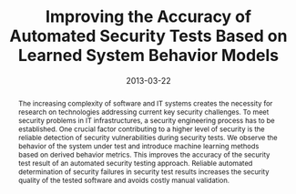 ---
abstract: The increasing complexity of software and IT systems creates the necessity
  for research on technologies addressing current key security challenges. To meet
  security problems in IT infrastructures, a security engineering process has to be
  established. One crucial factor contributing to a higher level of security is the
  reliable detection of security vulnerabilities during security tests. We observe
  the behavior of the system under test and introduce machine learning methods based
  on derived behavior metrics. This improves the accuracy of the security test result
  of an automated security testing approach. Reliable automated determination of security
  failures in security test results increases the security quality of the tested software
  and avoids costly manual validation.
authors:
- Christian Schanes
- Florian Fankhauser
- Andreas Hübler
- Thomas Grechenig
date: '2013-03-22'
featured: false
links:
- name: Publik
  url: https://publik.tuwien.ac.at/showentry.php?ID=226090&lang=1
publication_types:
- '0'
publishDate: '2013-03-22'
title: Improving the Accuracy of Automated Security Tests Based on Learned System
  Behavior Models
url_pdf: ''
---